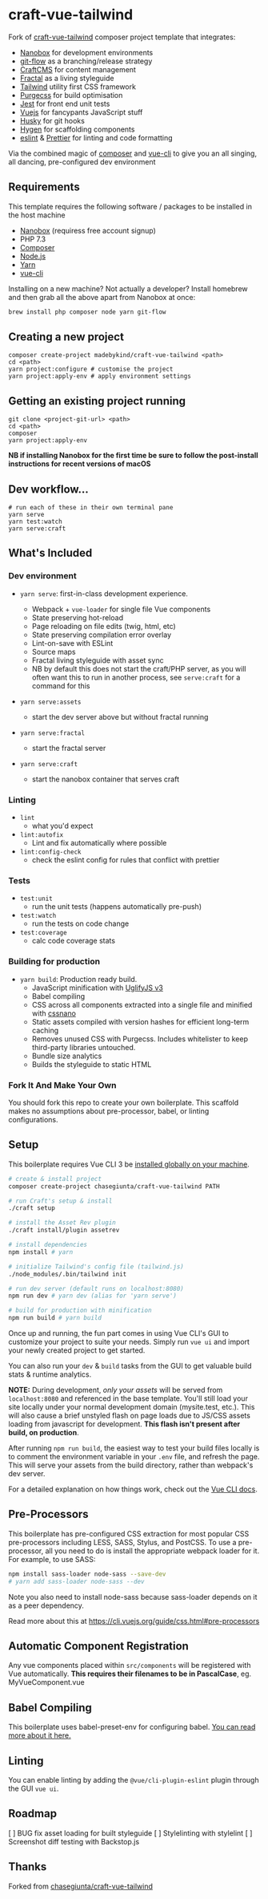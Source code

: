# craft-vue-tailwind

Fork of [craft-vue-tailwind](https://github.com/chasegiunta/craft-vue) composer project template that integrates:

- [Nanobox](https://nanobox.io/) for development environments
- [git-flow](https://github.com/nvie/gitflow) as a branching/release strategy
- [CraftCMS](https://craftcms.com/) for content management
- [Fractal](https://fractal.build/) as a living styleguide
- [Tailwind](https://tailwindcss.com/) utility first CSS framework
- [Purgecss](https://www.purgecss.com/) for build optimisation
- [Jest](https://jestjs.io/) for front end unit tests
- [Vuejs](https://vuejs.org/) for fancypants JavaScript stuff
- [Husky](https://github.com/typicode/husky) for git hooks
- [Hygen](https://www.hygen.io/) for scaffolding components
- [eslint](https://eslint.org/) & [Prettier](https://prettier.io/) for linting and code formatting

Via the combined magic of [composer](https://getcomposer.org/) and [vue-cli](https://cli.vuejs.org/) to give you an all singing, all dancing, pre-configured dev environment

## Requirements

This template requires the following software / packages to be installed in the host machine

- [Nanobox](https://dashboard.nanobox.io/download) (requiress free account signup)
- PHP 7.3
- [Composer](https://getcomposer.org/)
- [Node.js](https://nodejs.org/)
- [Yarn](https://yarnpkg.com/)
- [vue-cli](https://cli.vuejs.org/)

Installing on a new machine? Not actually a developer? Install homebrew and then grab all the above apart from Nanobox at once:

```sh
brew install php composer node yarn git-flow

```

## Creating a new project

```
composer create-project madebykind/craft-vue-tailwind <path>
cd <path>
yarn project:configure # customise the project
yarn project:apply-env # apply environment settings
```

## Getting an existing project running

```
git clone <project-git-url> <path>
cd <path>
composer
yarn project:apply-env
```


**NB if installing Nanobox for the first time be sure to follow the post-install instructions for recent versions of macOS**


## Dev workflow...

```
# run each of these in their own terminal pane
yarn serve
yarn test:watch
yarn serve:craft
```


## What's Included


### Dev environment

- `yarn serve`: first-in-class development experience.

  - Webpack + `vue-loader` for single file Vue components
  - State preserving hot-reload
  - Page reloading on file edits (twig, html, etc)
  - State preserving compilation error overlay
  - Lint-on-save with ESLint
  - Source maps
  - Fractal living styleguide with asset sync
  - NB by default this does not start the craft/PHP server, as you will often want this to run in another process, see `serve:craft` for a command for this

- `yarn serve:assets`
  - start the dev server above but without fractal running

- `yarn serve:fractal`
  - start the fractal server

- `yarn serve:craft`
  - start the nanobox container that serves craft

### Linting

- `lint`
  - what you'd expect
- `lint:autofix`
  - Lint and fix automatically where possible
- `lint:config-check`
  - check the eslint config for rules that conflict with prettier

### Tests

- `test:unit`
  - run the unit tests (happens automatically pre-push)
- `test:watch`
  - run the tests on code change
- `test:coverage`
  - calc code coverage stats


### Building for production

- `yarn build`: Production ready build.
  - JavaScript minification with [UglifyJS v3](https://github.com/mishoo/UglifyJS2/tree/harmony)
  - Babel compiling
  - CSS across all components extracted into a single file and minified with [cssnano](https://github.com/ben-eb/cssnano)
  - Static assets compiled with version hashes for efficient long-term caching
  - Removes unused CSS with Purgecss. Includes whitelister to keep third-party libraries untouched.
  - Bundle size analytics
  - Builds the styleguide to static HTML



### Fork It And Make Your Own

You should fork this repo to create your own boilerplate. This scaffold makes no assumptions about pre-processor, babel, or linting configurations.

## Setup

This boilerplate requires Vue CLI 3 be [installed globally on your machine](https://cli.vuejs.org/guide/installation.html).

```bash
# create & install project
composer create-project chasegiunta/craft-vue-tailwind PATH

# run Craft's setup & install
./craft setup

# install the Asset Rev plugin
./craft install/plugin assetrev

# install dependencies
npm install # yarn

# initialize Tailwind's config file (tailwind.js)
./node_modules/.bin/tailwind init

# run dev server (default runs on localhost:8080)
npm run dev # yarn dev (alias for 'yarn serve')

# build for production with minification
npm run build # yarn build
```

Once up and running, the fun part comes in using Vue CLI's GUI to customize your project to suite your needs. Simply run `vue ui` and import your newly created project to get started.

You can also run your `dev` & `build` tasks from the GUI to get valuable build stats & runtime analytics.

**NOTE:** During development, _only your assets_ will be served from `localhost:8080` and referenced in the base template. You'll still load your site locally under your normal development domain (mysite.test, etc.). This will also cause a brief unstyled flash on page loads due to JS/CSS assets loading from javascript for development. **This flash isn't present after build, on production**.

After running `npm run build`, the easiest way to test your build files locally is to comment the environment variable in your `.env` file, and refresh the page. This will serve your assets from the build directory, rather than webpack's dev server.

For a detailed explanation on how things work, check out the [Vue CLI docs](https://cli.vuejs.org/).

## Pre-Processors

This boilerplate has pre-configured CSS extraction for most popular CSS pre-processors including LESS, SASS, Stylus, and PostCSS. To use a pre-processor, all you need to do is install the appropriate webpack loader for it. For example, to use SASS:

```bash
npm install sass-loader node-sass --save-dev
# yarn add sass-loader node-sass --dev
```

Note you also need to install node-sass because sass-loader depends on it as a peer dependency.

Read more about this at https://cli.vuejs.org/guide/css.html#pre-processors

## Automatic Component Registration

Any vue components placed within `src/components` will be registered with Vue automatically. **This requires their filenames to be in PascalCase**, eg. MyVueComponent.vue

## Babel Compiling

This boilerplate uses babel-preset-env for configuring babel. [You can read more about it here.](https://cli.vuejs.org/config/#babel)

## Linting

You can enable linting by adding the `@vue/cli-plugin-eslint` plugin through the GUI `vue ui`.


## Roadmap

[ ] BUG fix asset loading for built styleguide
[ ] Stylelinting with stylelint
[ ] Screenshot diff testing with Backstop.js


## Thanks

Forked from [chasegiunta/craft-vue-tailwind](https://github.com/chasegiunta/craft-vue-tailwind)
